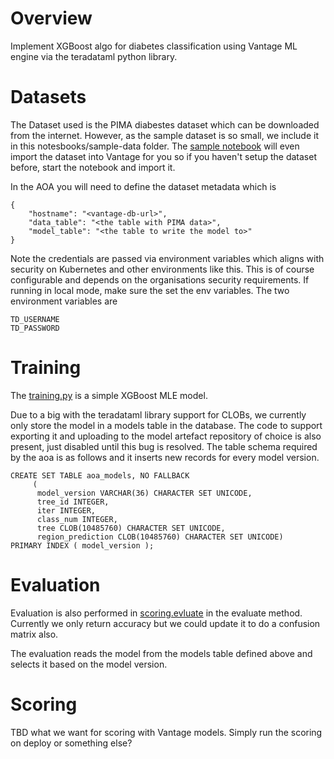 # Overview
Implement XGBoost algo for diabetes classification using Vantage ML engine via the teradataml python library.

# Datasets
The Dataset used is the PIMA diabestes dataset which can be downloaded from the internet. However, as the sample dataset is so small, we include it in this notesbooks/sample-data folder. The [sample notebook](model_modules/notebooks/Explore%20Diabetes%20Vantage.ipynb) will even import the dataset into Vantage for you so if you haven't setup the dataset before, start the notebook and import it.

In the AOA you will need to define the dataset metadata which is 

    {
        "hostname": "<vantage-db-url>",
        "data_table": "<the table with PIMA data>",
        "model_table": "<the table to write the model to>"
    }
    
Note the credentials are passed via environment variables which aligns with security on Kubernetes and other environments like this. This is of course configurable and depends on the organisations security requirements. If running in local mode, make sure the set the env variables. The two environment variables are 

    TD_USERNAME
    TD_PASSWORD


# Training
The [training.py](model_modules/training.py) is a simple XGBoost MLE model. 


Due to a big with the teradataml library support for CLOBs, we currently only store the model in a models table in the database. The code to support exporting it and uploading to the model artefact repository of choice is also present, just disabled until this bug is resolved. The table schema required by the aoa is as follows and it inserts new records for every model version.

    CREATE SET TABLE aoa_models, NO FALLBACK
         (
          model_version VARCHAR(36) CHARACTER SET UNICODE,
          tree_id INTEGER,
          iter INTEGER,
          class_num INTEGER,
          tree CLOB(10485760) CHARACTER SET UNICODE,
          region_prediction CLOB(10485760) CHARACTER SET UNICODE)
    PRIMARY INDEX ( model_version );


# Evaluation
Evaluation is also performed in [scoring.evluate](model_modules/scoring.py) in the evaluate method. Currently we only return accuracy but we could update it to do a confusion matrix also.

The evaluation reads the model from the models table defined above and selects it based on the model version. 

# Scoring 
TBD what we want for scoring with Vantage models. Simply run the scoring on deploy or something else? 

